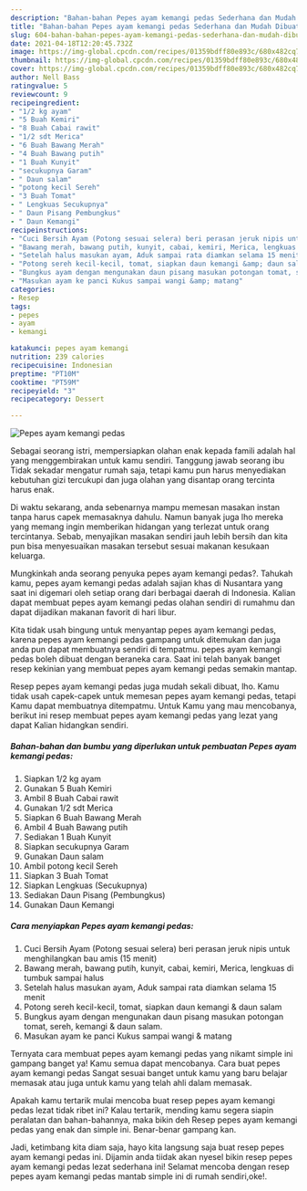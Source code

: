 ```yaml
---
description: "Bahan-bahan Pepes ayam kemangi pedas Sederhana dan Mudah Dibuat"
title: "Bahan-bahan Pepes ayam kemangi pedas Sederhana dan Mudah Dibuat"
slug: 604-bahan-bahan-pepes-ayam-kemangi-pedas-sederhana-dan-mudah-dibuat
date: 2021-04-18T12:20:45.732Z
image: https://img-global.cpcdn.com/recipes/01359bdff80e893c/680x482cq70/pepes-ayam-kemangi-pedas-foto-resep-utama.jpg
thumbnail: https://img-global.cpcdn.com/recipes/01359bdff80e893c/680x482cq70/pepes-ayam-kemangi-pedas-foto-resep-utama.jpg
cover: https://img-global.cpcdn.com/recipes/01359bdff80e893c/680x482cq70/pepes-ayam-kemangi-pedas-foto-resep-utama.jpg
author: Nell Bass
ratingvalue: 5
reviewcount: 9
recipeingredient:
- "1/2 kg ayam"
- "5 Buah Kemiri"
- "8 Buah Cabai rawit"
- "1/2 sdt Merica"
- "6 Buah Bawang Merah"
- "4 Buah Bawang putih"
- "1 Buah Kunyit"
- "secukupnya Garam"
- " Daun salam"
- "potong kecil Sereh"
- "3 Buah Tomat"
- " Lengkuas Secukupnya"
- " Daun Pisang Pembungkus"
- " Daun Kemangi"
recipeinstructions:
- "Cuci Bersih Ayam (Potong sesuai selera) beri perasan jeruk nipis untuk menghilangkan bau amis (15 menit)"
- "Bawang merah, bawang putih, kunyit, cabai, kemiri, Merica, lengkuas di tumbuk sampai halus"
- "Setelah halus masukan ayam, Aduk sampai rata diamkan selama 15 menit"
- "Potong sereh kecil-kecil, tomat, siapkan daun kemangi &amp; daun salam"
- "Bungkus ayam dengan mengunakan daun pisang masukan potongan tomat, sereh, kemangi &amp; daun salam."
- "Masukan ayam ke panci Kukus sampai wangi &amp; matang"
categories:
- Resep
tags:
- pepes
- ayam
- kemangi

katakunci: pepes ayam kemangi 
nutrition: 239 calories
recipecuisine: Indonesian
preptime: "PT10M"
cooktime: "PT59M"
recipeyield: "3"
recipecategory: Dessert

---
```



![Pepes ayam kemangi pedas](https://img-global.cpcdn.com/recipes/01359bdff80e893c/680x482cq70/pepes-ayam-kemangi-pedas-foto-resep-utama.jpg)

Sebagai seorang istri, mempersiapkan olahan enak kepada famili adalah hal yang menggembirakan untuk kamu sendiri. Tanggung jawab seorang ibu Tidak sekadar mengatur rumah saja, tetapi kamu pun harus menyediakan kebutuhan gizi tercukupi dan juga olahan yang disantap orang tercinta harus enak.

Di waktu  sekarang, anda sebenarnya mampu memesan masakan instan tanpa harus capek memasaknya dahulu. Namun banyak juga lho mereka yang memang ingin memberikan hidangan yang terlezat untuk orang tercintanya. Sebab, menyajikan masakan sendiri jauh lebih bersih dan kita pun bisa menyesuaikan masakan tersebut sesuai makanan kesukaan keluarga. 



Mungkinkah anda seorang penyuka pepes ayam kemangi pedas?. Tahukah kamu, pepes ayam kemangi pedas adalah sajian khas di Nusantara yang saat ini digemari oleh setiap orang dari berbagai daerah di Indonesia. Kalian dapat membuat pepes ayam kemangi pedas olahan sendiri di rumahmu dan dapat dijadikan makanan favorit di hari libur.

Kita tidak usah bingung untuk menyantap pepes ayam kemangi pedas, karena pepes ayam kemangi pedas gampang untuk ditemukan dan juga anda pun dapat membuatnya sendiri di tempatmu. pepes ayam kemangi pedas boleh dibuat dengan beraneka cara. Saat ini telah banyak banget resep kekinian yang membuat pepes ayam kemangi pedas semakin mantap.

Resep pepes ayam kemangi pedas juga mudah sekali dibuat, lho. Kamu tidak usah capek-capek untuk memesan pepes ayam kemangi pedas, tetapi Kamu dapat membuatnya ditempatmu. Untuk Kamu yang mau mencobanya, berikut ini resep membuat pepes ayam kemangi pedas yang lezat yang dapat Kalian hidangkan sendiri.

<!--inarticleads1-->

##### Bahan-bahan dan bumbu yang diperlukan untuk pembuatan Pepes ayam kemangi pedas:

1. Siapkan 1/2 kg ayam
1. Gunakan 5 Buah Kemiri
1. Ambil 8 Buah Cabai rawit
1. Gunakan 1/2 sdt Merica
1. Siapkan 6 Buah Bawang Merah
1. Ambil 4 Buah Bawang putih
1. Sediakan 1 Buah Kunyit
1. Siapkan secukupnya Garam
1. Gunakan  Daun salam
1. Ambil potong kecil Sereh
1. Siapkan 3 Buah Tomat
1. Siapkan  Lengkuas (Secukupnya)
1. Sediakan  Daun Pisang (Pembungkus)
1. Gunakan  Daun Kemangi




<!--inarticleads2-->

##### Cara menyiapkan Pepes ayam kemangi pedas:

1. Cuci Bersih Ayam (Potong sesuai selera) beri perasan jeruk nipis untuk menghilangkan bau amis (15 menit)
1. Bawang merah, bawang putih, kunyit, cabai, kemiri, Merica, lengkuas di tumbuk sampai halus
1. Setelah halus masukan ayam, Aduk sampai rata diamkan selama 15 menit
1. Potong sereh kecil-kecil, tomat, siapkan daun kemangi &amp; daun salam
1. Bungkus ayam dengan mengunakan daun pisang masukan potongan tomat, sereh, kemangi &amp; daun salam.
1. Masukan ayam ke panci Kukus sampai wangi &amp; matang




Ternyata cara membuat pepes ayam kemangi pedas yang nikamt simple ini gampang banget ya! Kamu semua dapat mencobanya. Cara buat pepes ayam kemangi pedas Sangat sesuai banget untuk kamu yang baru belajar memasak atau juga untuk kamu yang telah ahli dalam memasak.

Apakah kamu tertarik mulai mencoba buat resep pepes ayam kemangi pedas lezat tidak ribet ini? Kalau tertarik, mending kamu segera siapin peralatan dan bahan-bahannya, maka bikin deh Resep pepes ayam kemangi pedas yang enak dan simple ini. Benar-benar gampang kan. 

Jadi, ketimbang kita diam saja, hayo kita langsung saja buat resep pepes ayam kemangi pedas ini. Dijamin anda tiidak akan nyesel bikin resep pepes ayam kemangi pedas lezat sederhana ini! Selamat mencoba dengan resep pepes ayam kemangi pedas mantab simple ini di rumah sendiri,oke!.

